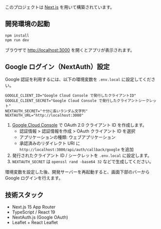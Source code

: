 このプロジェクトは [Next.js](https://nextjs.org) を用いて構築されています。

## 開発環境の起動

```bash
npm install
npm run dev
```

ブラウザで [http://localhost:3000](http://localhost:3000) を開くとアプリが表示されます。

## Google ログイン（NextAuth）設定

Google 認証を利用するには、以下の環境変数を `.env.local` に設定してください。

```
GOOGLE_CLIENT_ID="Google Cloud Console で発行したクライアントID"
GOOGLE_CLIENT_SECRET="Google Cloud Console で発行したクライアントシークレット"
NEXTAUTH_SECRET="十分に長いランダム文字列"
NEXTAUTH_URL="http://localhost:3000"
```

1. [Google Cloud Console](https://console.cloud.google.com/apis/credentials) で OAuth 2.0 クライアント ID を作成します。
   - 認証情報 > 認証情報を作成 > OAuth クライアント ID を選択
   - アプリケーションの種類: ウェブアプリケーション
   - 承認済みのリダイレクト URI に `http://localhost:3000/api/auth/callback/google` を追加
2. 発行されたクライアント ID / シークレットを `.env.local` に設定します。
3. `NEXTAUTH_SECRET` は `openssl rand -base64 32` などで生成してください。

環境変数を設定した後、開発サーバーを再起動すると、画面下部のバーから Google ログインを行えます。

## 技術スタック

- Next.js 15 App Router
- TypeScript / React 19
- NextAuth.js (Google OAuth)
- Leaflet + React Leaflet
